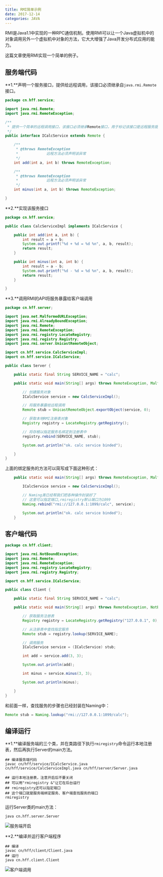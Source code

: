 ```yaml
---
title: RMI简单示例
date: 2017-12-14
categories: JAVA
---
```


RMI是Java1.1中实现的一种RPC通信机制。使用RMI可以让一个Java虚拟机中的对象调用另外一个虚拟机中对象的方法，它大大增强了Java开发分布式应用的能力。

这篇文章使用RMI实现一个简单的例子。

## 服务端代码

**1.**声明一个服务接口，提供给远程调用，该接口必须继承自`java.rmi.Remote`接口。

```java
package cn.hff.service;

import java.rmi.Remote;
import java.rmi.RemoteException;

/**
 * 提供一个简单的远程调用接口，该接口必须继承Remote接口，用于标记该接口是远程服务提供。
 */
public interface ICalcService extends Remote {

	/**
	 * @throws RemoteException
	 *             远程方法必须声明该异常
	 */
	int add(int a, int b) throws RemoteException;

	/**
	 * @throws RemoteException
	 *             远程方法必须声明该异常
	 */
	int minus(int a, int b) throws RemoteException;

}
```

**2.**实现该服务接口

```java
package cn.hff.service;

public class CalcServiceImpl implements ICalcService {

	public int add(int a, int b) {
		int result = a + b;
		System.out.printf("%d + %d = %d %n", a, b, result);
		return result;
	}

	public int minus(int a, int b) {
		int result = a - b;
		System.out.printf("%d - %d = %d %n", a, b, result);
		return result;
	}

}
```

**3.**调用RMI的API将服务暴露给客户端调用

```java
package cn.hff.server;

import java.net.MalformedURLException;
import java.rmi.AlreadyBoundException;
import java.rmi.Remote;
import java.rmi.RemoteException;
import java.rmi.registry.LocateRegistry;
import java.rmi.registry.Registry;
import java.rmi.server.UnicastRemoteObject;

import cn.hff.service.CalcServiceImpl;
import cn.hff.service.ICalcService;

public class Server {

	public static final String SERVICE_NAME = "calc";

	public static void main(String[] args) throws RemoteException, MalformedURLException, AlreadyBoundException {

		// 创建服务对象
		ICalcService service = new CalcServiceImpl();

		// 将服务暴露给远程调用
		Remote stub = UnicastRemoteObject.exportObject(service, 0);

		// 获取本地RMI注册表对象
		Registry registry = LocateRegistry.getRegistry();

		// 将存根以指定服务名绑定到注册表中
		registry.rebind(SERVICE_NAME, stub);

		System.out.println("ok. calc service binded");

	}
}
```

上面的绑定服务的方法可以简写成下面这种形式：

```java
	public static void main(String[] args) throws RemoteException, MalformedURLException, AlreadyBoundException {

		ICalcService service = new CalcServiceImpl();

        // Naming类已经帮我们把各种操作封装好了
        // 这里可以指定端口,rmiregistry默认端口为1099
		Naming.rebind("rmi://127.0.0.1:1099/calc", service);

		System.out.println("ok. calc service binded");
	}
```



## 客户端代码

```java
package cn.hff.client;

import java.rmi.NotBoundException;
import java.rmi.Remote;
import java.rmi.RemoteException;
import java.rmi.registry.LocateRegistry;
import java.rmi.registry.Registry;

import cn.hff.service.ICalcService;

public class Client {

	public static final String SERVICE_NAME = "calc";

	public static void main(String[] args) throws RemoteException, NotBoundException {

		// 获取服务注册表
		Registry registry = LocateRegistry.getRegistry("127.0.0.1", 0);

		// 从注册表中查找指定服务
		Remote stub = registry.lookup(SERVICE_NAME);

		// 调用服务
		ICalcService service = (ICalcService) stub;

		int add = service.add(3, 3);

		System.out.println(add);

		int minus = service.minus(3, 3);

		System.out.println(minus);

	}
}
```

和前面一样，查找服务的步骤也已经封装在Naming中：

```java
Remote stub = Naming.lookup("rmi://127.0.0.1:1099/calc");
```

## 编译运行

**1.**编译服务端的三个类，并在类路径下执行`rmiregistry`命令运行本地注册表，然后再执行Server的main方法。

```shell
## 编译服务端代码
javac cn/hff/service/ICalcService.java cn/hff/service/CalcServiceImpl.java cn/hff/server/Server.java

## 运行本地注册表，注意开启后不要关闭
## 可以用"rmiregistry &"让它在后台运行
## rmiregistry还可以指定端口
## 这个端口就是服务端绑定服务、客户端查找服务的端口
rmiregistry
```

运行Server类的main方法：

```shell
java cn.hff.server.Server
```

![服务端开启](http://img-blog.csdn.net/20171223175946721?watermark/2/text/aHR0cDovL2Jsb2cuY3Nkbi5uZXQvSG9sbW9meQ==/font/5a6L5L2T/fontsize/400/fill/I0JBQkFCMA==/dissolve/70/gravity/SouthEast)

**2.**编译并运行客户端程序

```shell
## 编译
javac cn/hff/client/Client.java
## 运行
java cn.hff.client.Client
```

![客户端调用](http://img-blog.csdn.net/20171223180005361?watermark/2/text/aHR0cDovL2Jsb2cuY3Nkbi5uZXQvSG9sbW9meQ==/font/5a6L5L2T/fontsize/400/fill/I0JBQkFCMA==/dissolve/70/gravity/SouthEast)

